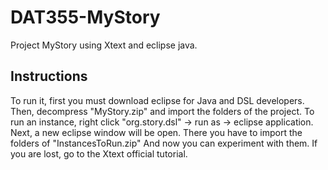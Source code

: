 # DAT355-MyStory
Project MyStory using Xtext and eclipse java.

Instructions
------------

To run it, first you must download eclipse for Java and DSL developers.
Then, decompress "MyStory.zip" and import the folders of the project.
To run an instance, right click "org.story.dsl" -> run as -> eclipse application.
Next, a new eclipse window will be open. There you have to import the folders of "InstancesToRun.zip"
And now you can experiment with them. If you are lost, go to the Xtext official tutorial.
